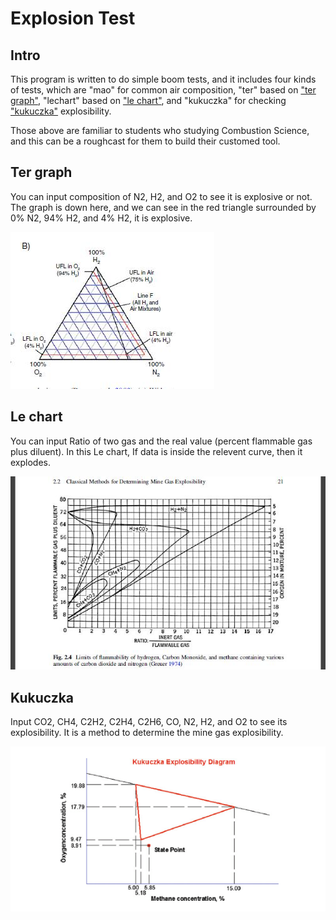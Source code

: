 # Explosion Test

## Intro

This program is written to do simple boom tests, and it includes four kinds of tests, which are "mao" for common air composition, "ter" based on ["ter graph"](https://github.com/TyeYeah/ExplosionTestQTDemo/blob/master/ter.jpg), "lechart" based on ["le chart"](https://github.com/TyeYeah/ExplosionTestQTDemo/blob/master/le%20chart.jpg), and "kukuczka" for checking ["kukuczka"](https://github.com/TyeYeah/ExplosionTestQTDemo/blob/master/kukuczka.png) explosibility.

Those above are familiar to students who studying Combustion Science, and this can be a roughcast for them to build their customed tool.

## Ter graph

You can input composition of N2, H2, and O2 to see it is explosive or not.
The graph is down here, and we can see in the red triangle surrounded by 0% N2, 94% H2, and 4% H2, it is explosive.

!["ter graph"](https://raw.githubusercontent.com/TyeYeah/ExplosionTestQTDemo/master/ter.jpg)

## Le chart

You can input Ratio of two gas and the real value (percent flammable gas plus diluent).
In this Le chart, If data is inside the relevent curve, then it explodes.

!["le chart"](https://raw.githubusercontent.com/TyeYeah/ExplosionTestQTDemo/master/le%20chart.jpg)

## Kukuczka

Input CO2, CH4, C2H2, C2H4, C2H6, CO, N2, H2, and O2 to see its explosibility.
It is a method to determine the mine gas explosibility.

!["kukuczka"](https://raw.githubusercontent.com/TyeYeah/ExplosionTestQTDemo/master/kukuczka.png)
